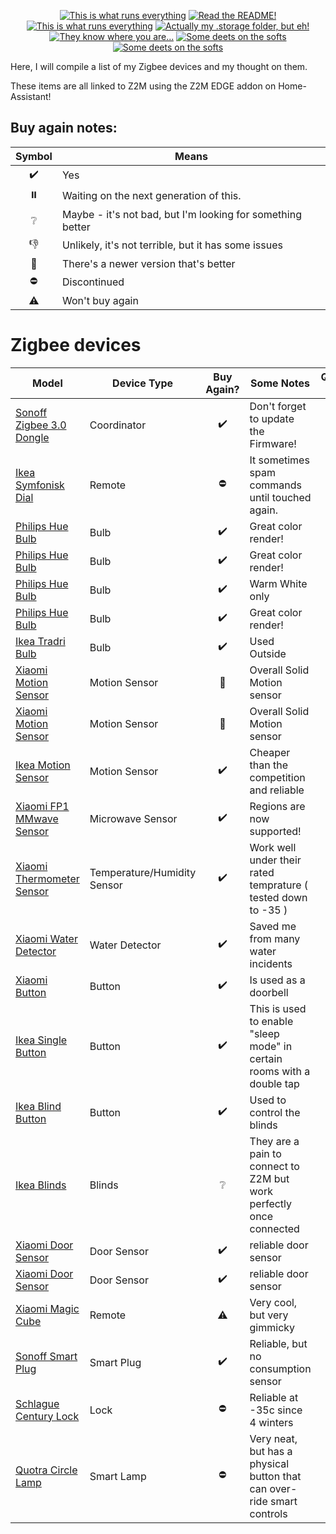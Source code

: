<p align="center">
<a href="/documentation/hardware.md"><img src="https://img.shields.io/badge/Hardware%20Specifications-purple" alt="This is what runs everything"></a> <a href="/node-red/"><img src="https://img.shields.io/badge/Nodered%20Flows-red" alt="Read the README!"></a> 
<a href="/documentation/zigbee.md"><img src="https://img.shields.io/badge/Zigbee%20Devices-green" alt="This is what runs everything"></a>  <a href="/.storage/"><img src="https://img.shields.io/badge/Lovelace%20Interfaces-orange" alt="Actually my .storage folder, but eh!"></a>
<a href="/documentation/indoor_localization.md"><img src="https://img.shields.io/badge/Indoor%20Localization-blue" alt="They know where you are..."></a> 
<a href="/documentation/software.md"><img src="https://img.shields.io/badge/Software%20Usage-cyan" alt="Some deets on the softs"></a> <a href="/documentation/wifi.md"><img src="https://img.shields.io/badge/Networking-violet" alt="Some deets on the softs"></a> <br></p></p>

Here, I will compile a list of my Zigbee devices and my thought on them.

These items are all linked to Z2M using the Z2M EDGE addon on Home-Assistant!

## Buy again notes:

| Symbol | Means |
| :---: | --- |
| :heavy_check_mark: | Yes |
| :pause_button: | Waiting on the next generation of this. |
| :grey_question: | Maybe - it's not bad, but I'm looking for something better |
| :thumbsdown: | Unlikely, it's not terrible, but it has some issues |
| :small_red_triangle: | There's a newer version that's better |
| :no_entry: | Discontinued |
| :warning: | Won't buy again |

# Zigbee devices

| Model | Device Type | Buy Again? | Some Notes |  Quantity In Use     |
| ----- | ----------- | :--------: | ---------- | :---: |
|[Sonoff Zigbee 3.0 Dongle](https://sonoff.tech/product/gateway-and-sensors/sonoff-zigbee-3-0-usb-dongle-plus-p/) | Coordinator | :heavy_check_mark: | Don't forget to update the Firmware!| 1|
|[Ikea Symfonisk Dial](https://www.zigbee2mqtt.io/devices/E1744.html#ikea-e1744)| Remote | :no_entry: | It sometimes spam commands until touched again. | 11 |
|[Philips Hue Bulb](https://www.zigbee2mqtt.io/devices/9290012573A.html#philips-9290012573a)| Bulb | :heavy_check_mark: | Great color render! | 6 |
|[Philips Hue Bulb](https://www.zigbee2mqtt.io/devices/9290022166.html#philips-9290022166)| Bulb | :heavy_check_mark: | Great color render! | 12 |
|[Philips Hue Bulb](https://www.zigbee2mqtt.io/devices/9290023351.html#philips-9290023351)| Bulb | :heavy_check_mark: | Warm White only | 2 |
|[Philips Hue Bulb](https://www.zigbee2mqtt.io/devices/9290024717.html#philips-9290024717)| Bulb | :heavy_check_mark: | Great color render! | 1 |
|[Ikea Tradri Bulb](https://www.zigbee2mqtt.io/devices/LED1924G9.html#ikea-led1924g9)| Bulb | :heavy_check_mark: | Used Outside | 13 |
|[Xiaomi Motion Sensor](https://www.zigbee2mqtt.io/devices/RTCGQ11LM.html#xiaomi-rtcgq11lm)| Motion Sensor | :small_red_triangle: | Overall Solid Motion sensor | 5 |
|[Xiaomi Motion Sensor](https://www.zigbee2mqtt.io/devices/RTCGQ01LM.html#xiaomi-rtcgq01lm)| Motion Sensor | :small_red_triangle: | Overall Solid Motion sensor | 10 |
|[Ikea Motion Sensor](https://www.zigbee2mqtt.io/devices/E1525_E1745.html#ikea-e1525%252Fe1745)| Motion Sensor | :heavy_check_mark: | Cheaper than the competition and reliable | 10 |
|[Xiaomi FP1 MMwave Sensor](https://www.zigbee2mqtt.io/devices/RTCZCGQ11LM.html#xiaomi-rtczcgq11lm)| Microwave Sensor | :heavy_check_mark: | Regions are now supported! | 1 |
|[Xiaomi Thermometer Sensor](https://www.zigbee2mqtt.io/devices/WSDCGQ11LM.html#xiaomi-wsdcgq11lm)| Temperature/Humidity Sensor | :heavy_check_mark: | Work well under their rated temprature ( tested down to -35 ) | 6 |
|[Xiaomi Water Detector](https://www.zigbee2mqtt.io/devices/WSDCGQ11LM.html#xiaomi-wsdcgq11lmhttps://www.zigbee2mqtt.io/devices/SJCGQ11LM.html#xiaomi-sjcgq11lm)| Water Detector | :heavy_check_mark: | Saved me from many water incidents | 1 |
|[Xiaomi Button](https://www.zigbee2mqtt.io/devices/WXKG01LM.html#xiaomi-wxkg01lm)| Button | :heavy_check_mark: | Is used as a doorbell | 1 |
|[Ikea Single Button](https://www.zigbee2mqtt.io/devices/E1812.html#ikea-e1812)| Button | :heavy_check_mark: | This is used to enable "sleep mode" in certain rooms with a double tap | 2 |
|[Ikea Blind Button](https://www.zigbee2mqtt.io/devices/E1766.html#ikea-e1766)| Button | :heavy_check_mark: | Used to control the blinds | 2 |
|[Ikea Blinds](https://www.zigbee2mqtt.io/devices/E1757.html#ikea-e1757)| Blinds | :grey_question: | They are a pain to connect to Z2M but work perfectly once connected | 2 |
|[Xiaomi Door Sensor](https://www.zigbee2mqtt.io/devices/MCCGQ01LM.html#xiaomi-mccgq01lm)| Door Sensor | :heavy_check_mark: | reliable door sensor | 1 |
|[Xiaomi Door Sensor](https://www.zigbee2mqtt.io/devices/MCCGQ11LM.html#xiaomi-mccgq11lm)| Door Sensor | :heavy_check_mark: | reliable door sensor | 7 |
|[Xiaomi Magic Cube](https://www.zigbee2mqtt.io/devices/MFKZQ01LM.html#xiaomi-mfkzq01lm)| Remote | :warning: | Very cool, but very gimmicky | 1 |
|[Sonoff Smart Plug](https://www.zigbee2mqtt.io/devices/S31ZB.html#sonoff-s31zb)| Smart Plug | :heavy_check_mark: | Reliable, but no consumption sensor | 9 |
|[Schlague Century Lock](https://www.zigbee2mqtt.io/devices/BE468.html#schlage-be468)| Lock | :no_entry: | Reliable at -35c since 4 winters | 1 |
|[Quotra Circle Lamp](https://www.zigbee2mqtt.io/devices/QV-RGBCCT.html#quotra-vision-qv-rgbcct)| Smart Lamp | :no_entry: | Very neat, but has a physical button that can over-ride smart controls | 2 |